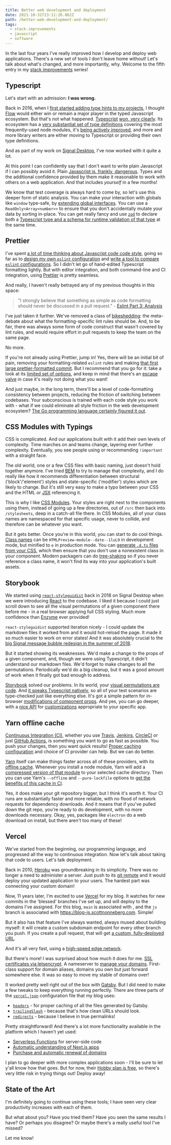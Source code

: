 ```yaml
---
title: Better web development and deployment
date: 2021-10-31T23:11:26.862Z
path: /better-web-development-and-deployment/
tags:
  - stack-improvements
  - javascript
  - software
---
```


In the last four years I've really improved how I develop and deploy web applications. There's a new set of tools I don't leave home without! Let's talk about what's changed, and more importantly, why. Welcome to the fifth entry in my [stack improvements](/tags/stack-improvements/) series!

<div class='fold'></div>

## Typescript

Let's start with an admission: **I was wrong.**

Back in 2016, when I [first started adding type hints to my projects](/better-docs-and-static-analysis/), I thought [Flow](https://flow.org/) would either win or remain a major player in the typed Javascript ecosystem. But that's not what happened. [Typescript](https://www.typescriptlang.org/) [won, very clearly](https://trends.google.com/trends/explore?date=today%205-y&q=TypeScript,facebook%20flow%20%2B%20flow%20language%20%2B%20flowtype). Its ecosystem has a [very substantial set of type definitions](https://github.com/DefinitelyTyped/DefinitelyTyped) covering the most frequently-used node modules, it's [being actively improved](https://github.com/Microsoft/TypeScript/releases), and more and more library writers are either moving to Typescript or providing their own type definitions.

And as part of my work on [Signal Desktop](https://github.com/signalapp/Signal-Desktop), I've now worked with it quite a lot.

At this point I can confidently say that I don't want to write plain Javascript if I can possibly avoid it. Plain [Javascript is, frankly, dangerous](/node-js-is-not-magical/#2-test-or-die). Types and the additional confidence provided by them make it reasonable to work with others on a web application. And that includes _yourself_ in a few months!

We know that test coverage is always hard to come by, so let's use this deeper form of static analysis. You can make your interaction with globals like `window` type-safe, by [extending global interfaces](https://www.typescriptlang.org/docs/handbook/declaration-files/templates/global-modifying-module-d-ts.html). You can use a `ReadOnly<Array<number>>` to ensure that you don't accidentally mutate your data by sorting in-place. You can get really fancy and use [`zod`](https://github.com/colinhacks/zod) to declare both a [Typescript type and a schema for runtime validation of that type](https://github.com/colinhacks/zod/tree/ef74a879320d848d17a4455d299a228a3b885957#type-inference) at the same time. 


## Prettier

I've spent [a lot of time thinking about Javascript code code style](/tags/eslint/), going so far as to [design my own `eslint` configuration](https://github.com/scottnonnenberg/eslint-config-thehelp) and [write a tool to compare `eslint` configurations](https://github.com/scottnonnenberg/eslint-compare-config). So I didn't let go of hand-edited Typescript formatting lightly. But with editor integration, and both command-line and CI integration, using [Prettier](https://prettier.io/) is pretty seamless.

And really, I haven't really betrayed any of my previous thoughts in this space:

> "I strongly believe that something as simple as code formatting should never be discussed in a pull request." - [Eslint Part 3: Analysis](/eslint-part-3-analysis/#the-importance-of-tools)

I've just taken it further. We've removed a class of [bikeshedding](https://en.wiktionary.org/wiki/bikeshedding): the meta-debate about what the formatting-specific lint rules should be. And, to be fair, there was always some form of code construct that wasn't covered by lint rules, and would require effort in pull requests to keep the team on the same page.

No more.

If you're not already using Prettier, jump in! Yes, there will be an initial bit of pain, removing your formatting-related `eslint` rules and making [that first large prettier-formatted commit](https://github.com/signalapp/Signal-Desktop/commit/774ef94f5dbf83fc09d35efedabf2117fb48ac24). But I recommend that you go for it: take a look at its [limited set of options](https://prettier.io/docs/en/options.html), and keep in mind that there's an [escape valve](https://prettier.io/docs/en/ignore.html) in case it's really not doing what you want! 

And just maybe, in the long term, there'll be a level of code-formatting consistency between projects, reducing the friction of switching between codebases. Your subconscious is trained with each code style you work with - what if we could eliminate all style friction in the web development ecosystem? [The Go programming language certainly figured it out](https://go.dev/blog/gofmt).


## CSS Modules with Typings

CSS is complicated. And our applications built with it add their own levels of complexity. Time marches on and teams change, layering ever further complexity. Eventually, you see people using or recommending `!important` with a straight face.

The old world, one or a few CSS files with basic naming, just doesn't hold together anymore. I've tried [BEM](http://getbem.com/) to try to manage that complexity, and I do really like how it recommends differentiation between structural ('block'/'element') styles and state-specific ('modifier') styles which are likely to change. But it's still very easy to make a typo between your CSS and the HTML or [JSX](https://reactjs.org/docs/introducing-jsx.html) referencing it.

This is why I like [CSS Modules](https://css-tricks.com/css-modules-part-1-need/). Your styles are right next to the components using them, instead of going up a few directories, out of `/src` then back into `/stylesheets`, deep in a catch-all file there. In CSS Modules, all of your class names are namespaced for that specific usage, never to collide, and therefore can be whatever you want.

But it gets better. Once you're in this world, you can start to do cool things. [Class names](https://webpack.js.org/loaders/css-loader/#localidentname) can be `HTMLPreview-module--date--1luL9` in development mode, but minified to `e` in production mode. You can [generate `.d.ts` files from your CSS](https://github.com/TeamSupercell/typings-for-css-modules-loader), which then ensure that you don't use a nonexistent class in your component. Modern packagers can do [tree-shaking](https://webpack.js.org/guides/tree-shaking/) so if you never reference a class name, it won't find its way into your application's built assets.


## Storybook

We started using [`react-styleguidist`](https://react-styleguidist.js.org/) back in 2018 on Signal Desktop when we were introducing [React](https://reactjs.org/) to the codebase. I liked it because I could just scroll down to see all the visual permutations of a given component there before me - in a real browser applying full CSS styling. Much more confidence than [Enzyme](https://enzymejs.github.io/enzyme/) ever provided!

`react-styleguidist` supported iteration nicely - I could update the markdown files it worked from and it would hot-reload the page. It made it so much easier to work on error states! And it was absolutely crucial to the [big Signal message bubble redesign in the summer of 2018](https://github.com/signalapp/Signal-Desktop/commit/dc11db92f9473100075ac3c1fb4e2928d8f0bd0f.). 

But it started showing its weaknesses. We'd make a change to the props of a given component, and, though we were using Typescript, it didn't understand our markdown files. We'd forget to make changes to all the permutations. Periodically we'd do a big cleanup, but it was a good amount of work when it finally got bad enough to address.

[Storybook](https://storybook.js.org/) solved our problems. In its world, your [visual permutations are code](https://storybook.js.org/docs/react/writing-stories/introduction). And [it speaks Typescript natively](https://storybook.js.org/docs/react/configure/typescript), so all of your test scenarios are type-checked just like everything else. It's got a simple pattern for in-browser [modifications of component props](https://storybook.js.org/docs/react/essentials/controls). And yes, you can go deeper, with a [nice API](https://storybook.js.org/docs/react/addons/addons-api) for [customizations](https://github.com/signalapp/Signal-Desktop/commit/c08914cddcb75f41b87c41a7c638fd9180f4749f#diff-f374ebe738731903a1aecb533e2acdf9686f960d3e9249b45730d55aa333da47) appropriate to your specific app.


## Yarn offline cache

[Continuous Integration (CI)](https://en.wikipedia.org/wiki/Continuous_integration), whether you use [Travis](https://travis-ci.org/), [Jenkins](https://www.jenkins.io/), [CircleCI](https://circleci.com/) or just [GitHub Actions](https://github.com/features/actions), is something you want to go as fast as possible. You push your changes, then you want quick results! [Proper caching configuration](https://github.com/actions/cache) and choice of CI provider can help. But we can do better.

[Yarn](https://yarnpkg.com/) itself can make things faster across all of these providers, with its [offline cache](https://yarnpkg.com/features/offline-cache/). Whenever you install a node module, Yarn will add a [compressed version of that module](https://github.com/scottnonnenberg/blog/tree/main/yarn-offline-cache) to your selected cache directory. Then you can use Yarn's `--offline` and `--pure-lockfile` options to [get the benefits of this cache in CI](https://github.com/scottnonnenberg/blog/blob/0855e3af7d26b55f9a80827f17c3415c7e671915/.github/workflows/ci.yml#L37).

Yes, it does make your git repository bigger, but I think it's worth it. Your CI runs are substantially faster and more reliable, with no flood of network requests for dependency downloads. And it means that if you've pulled down the git repo, you're ready to do development, with no more downloads necessary. Okay, yes, packages like `electron` do a web download on install, but there aren't too many of these!


## Vercel

We've started from the beginning, our programming language, and progressed all the way to continuous integration. Now let's talk about taking that code to users. Let's talk deployment.

Back in 2010, [Heroku](https://www.heroku.com/) was groundbreaking in its simplicity. There was no longer a need to administer a server. Just push to its [git remote](https://devcenter.heroku.com/articles/git#deploying-code) and it would deploy your updated application to your users. The hardest part was connecting your custom domain!

Now, 11 years later, I'm excited to use [Vercel](https://vercel.com/) for my blog. It watches for new commits in the 'blessed' branches I've set up, and will deploy to the domains I've assigned. For this blog, `main` is associated with , and the `js` branch is associated with https://blog-js.scottnonneberg.com. Simple!

But it also has that feature I've always wanted, always mused about building myself: it will create a custom subdomain endpoint for every other branch you push. If you create a pull request, that will get [a custom, fully-deployed URL](https://vercel.com/docs/concepts/deployments/automatic-urls#automatic-branch-urls).

And it's all very fast, using a [high-speed edge network](https://vercel.com/docs/concepts/edge-network/overview).

But there's more! I was surprised about how much it does for me. [SSL certificates via letsencrypt](https://vercel.com/docs/concepts/edge-network/encryption). A nameserver to [manage your domains](https://vercel.com/docs/concepts/projects/custom-domains). First-class support for domain aliases, domains you own but just forward somewhere else. It was so easy to move my stable of domains over!

It worked pretty well right out of the box with [Gatsby](https://www.gatsbyjs.com/). But I did need to make a few tweaks to keep everything running perfectly. There are three parts of the [`vercel.json`](https://vercel.com/docs/cli#project-configuration) configuration file that my blog uses:

* [`headers`](https://github.com/scottnonnenberg/blog/commit/e163c2f5e51364782f94504979d9d3882fe88b0b#diff-a3265310f552fb66876e8bfe8809737e59e5ba946bdf39138b44d9baf4e21240) - for proper caching of all the files generated by Gatsby.
* [`trailingSlash`](https://github.com/scottnonnenberg/blog/commit/3fc018bc79b86a8d98d900a0be4f5a8b86433901) - because that's how clean URLs should look.
* [`redirects`](https://github.com/scottnonnenberg/blog/commit/dc794ec6984f7e4ae28e46abf0314ace497cca98) - because I believe in true permalinks!

Pretty straightforward! And there's a lot more functionality available in the platform which I haven't yet used:

* [Serverless Functions](https://vercel.com/docs/concepts/functions/introduction) for server-side code
* [Automatic understanding of Next.js apps ](https://vercel.com/docs/concepts/next.js/overview#no-configuration-required)
* [Purchase and automatic renewal of domains](https://vercel.com/docs/concepts/projects/custom-domains#renewing-domains)

I plan to go deeper with more complex applications soon - I'll be sure to let y'all know how that goes. But for now, their [Hobby plan is free](https://vercel.com/pricing), so there's very little risk in trying things out! Deploy away!


## State of the Art

I'm definitely going to continue using these tools; I have seen very clear productivity increases with each of them. 

But what about you? Have you tried them? Have you seen the same results I have? Or perhaps you disagree? Or maybe there's a really useful tool I've missed?

Let me know!
